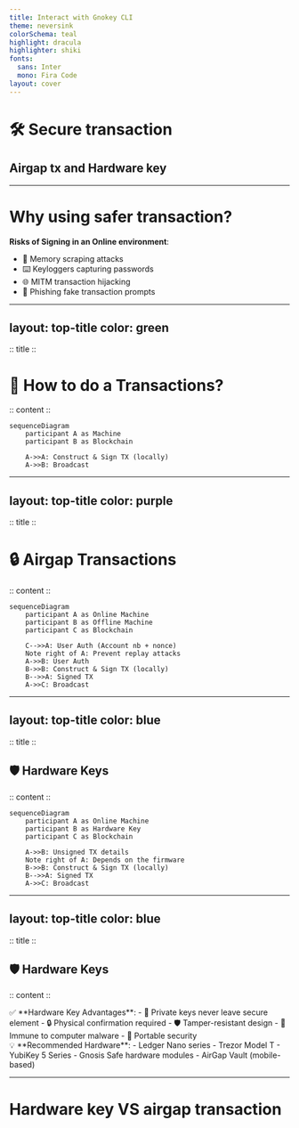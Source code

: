 ```yaml
---
title: Interact with Gnokey CLI
theme: neversink
colorSchema: teal
highlight: dracula
highlighter: shiki
fonts:
  sans: Inter
  mono: Fira Code
layout: cover
---
```



# 🛠️ Secure transaction
## Airgap tx and Hardware key

<!--
Gnokey is the primary CLI tool for interacting with Gno chains
Handles key management, transaction signing, and querying
-->

---

# Why using safer transaction? 

**Risks of Signing in an Online environment**:
- 🔑 Memory scraping attacks
- ⌨️ Keyloggers capturing passwords
- 🌐 MITM transaction hijacking
- 📧 Phishing fake transaction prompts

<!--
When signing in an online environment, you risk 

-->

---
layout: top-title
color: green
---

:: title ::
# 🔑 How to do a Transactions?
:: content ::

```mermaid 
sequenceDiagram
    participant A as Machine
    participant B as Blockchain
    
    A->>A: Construct & Sign TX (locally)
    A->>B: Broadcast
```


---
layout: top-title
color: purple
---

:: title ::
# 🔒 Airgap Transactions
:: content ::


```mermaid {scale: 0.8}
sequenceDiagram
    participant A as Online Machine
    participant B as Offline Machine
    participant C as Blockchain
    
    C-->>A: User Auth (Account nb + nonce)
    Note right of A: Prevent replay attacks
    A->>B: User Auth
    B->>B: Construct & Sign TX (locally)
    B-->>A: Signed TX
    A->>C: Broadcast 
```

---
layout: top-title
color: blue
---

:: title ::
## 🛡️ Hardware Keys
:: content ::

```mermaid
sequenceDiagram 
    participant A as Online Machine
    participant B as Hardware Key
    participant C as Blockchain

    A->>B: Unsigned TX details
    Note right of A: Depends on the firmware
    B->>B: Construct & Sign TX (locally)
    B-->>A: Signed TX
    A->>C: Broadcast
```

---
layout: top-title
color: blue
---

:: title ::
## 🛡️ Hardware Keys
:: content ::

<div class="grid grid-cols-2 gap-4 mt-6">
<div class="ns-bg-success ns-border-success">
✅ **Hardware Key Advantages**:
- 🔐 Private keys never leave secure element
- 🔒 Physical confirmation required
- 🛡️ Tamper-resistant design
- 🧪 Immune to computer malware
- 🔋 Portable security
</div>

<div class="ns-bg-info ns-border-info">
💡 **Recommended Hardware**:
- Ledger Nano series
- Trezor Model T
- YubiKey 5 Series
- Gnosis Safe hardware modules
- AirGap Vault (mobile-based)
</div>
</div>

---

# Hardware key VS airgap transaction

